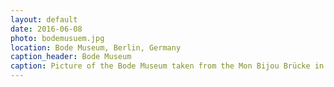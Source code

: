 ```yaml
---
layout: default
date: 2016-06-08
photo: bodemusuem.jpg
location: Bode Museum, Berlin, Germany
caption_header: Bode Museum
caption: Picture of the Bode Museum taken from the Mon Bijou Brücke in Berlin. I went there to have a BBQ for Sabine's birthday :)
---
```

